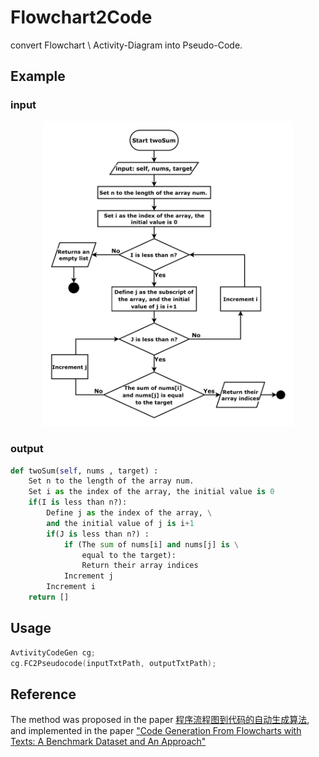 # Flowchart2Code

convert Flowchart \ Activity-Diagram into Pseudo-Code. 

## Example
### input
<p align="center">
<img src="https://github.com/LiuZeJie97/flowchart-to-code/blob/master/img/FC_example_1.png" width="400"/>
<p>

### output

```python
def twoSum(self, nums , target) :
    Set n to the length of the array num.
    Set i as the index of the array, the initial value is 0
    if(I is less than n?):
        Define j as the index of the array, \
        and the initial value of j is i+1
        if(J is less than n?) :
            if (The sum of nums[i] and nums[j] is \
                equal to the target):
                Return their array indices
            Increment j
        Increment i
    return []
```

## Usage
```cpp
AvtivityCodeGen cg;
cg.FC2Pseudocode(inputTxtPath, outputTxtPath);
```

## Reference
The method was proposed in the paper [程序流程图到代码的自动生成算法](https://journal.xidian.edu.cn/xdxb/CN/abstract/abstract11616.shtml#1.), and implemented in the paper ["Code Generation From Flowcharts with Texts: A Benchmark Dataset and An Approach"](https://aclanthology.org/D18-2002/)